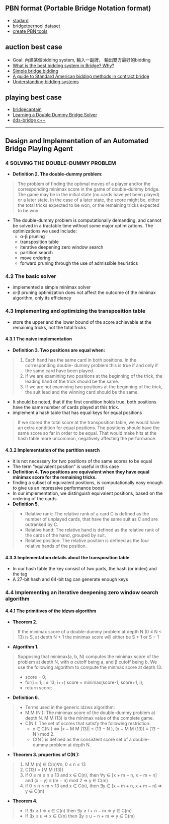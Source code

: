 ## PBN format (Portable Bridge Notation format)
- [stadard](https://www.tistis.nl/pbn/)
- [bridgetoernooi dataset](http://bridgetoernooi.com/index.php/home)
- [create PBN tools](http://www.himbuv.com/nieuw/english/diagram_en1)
## auction best case
- Goal: 內建某個bidding system, 輸入一副牌， 輸出雙方最好的bidding
- [What is the best bidding system in Bridge? Why?](https://www.quora.com/What-is-the-best-bidding-system-in-Bridge-Why)
- [Simple bridge bidding](http://www.cs.cmu.edu/~hde/bidding.htm)
- [A guide to Standard American bidding methods in contract bridge](https://sites.math.washington.edu/~jfrichey/misc_pdfs/Natural_Bridge_Bidding.pdf)
- [Understanding bidding systems](https://southcoastsun.co.za/130643/understanding-bidding-systems/)
## playing best case
- [bridgecaptain](http://www.bridgecaptain.com/downloadDD.html)
- [Learning a Double Dummy Bridge Solver](http://cs229.stanford.edu/proj2016/report/Mernagh-LearningADoubleDummyBridgeSolver-report.pdf)
- [dds-bridge c++](https://github.com/dds-bridge/dds)

---

## Design and Implementation of an Automated Bridge Playing Agent
### 4 SOLVING THE DOUBLE-DUMMY PROBLEM
- **Definition 2. The double-dummy problem:**
> The problem of finding the optimal moves of a player and/or the corresponding
> minimax score in the game of double-dummy bridge. The game may be in the initial
> state (no cards have yet been played) or a later state. In the case of a later state, the
> score might be, either the total tricks expected to be won, or the remaining tricks
> expected to be won.
- The double-dummy problem is computationally demanding, and cannot be solved in
a tractable time without some major optimizations. The optimizations we used include:
  - α-β pruning
  - transposition table
  - iterative deepening zero window search
  - partition search
  - move ordering
  - forward pruning through the use of admissible heuristics
### 4.2 The basic solver
- implemented a simple minimax solver
- α-β pruning optimization does not affect the outcome
of the minimax algorithm, only its efficiency
### 4.3 Implementing and optimizing the transposition table
- store the upper and the lower bound of the score achievable at the remaining
tricks, not the total tricks
#### 4.3.1 The naive implementation
- **Definition 3. Two positions are equal when:**
> 1. Each hand has the same card in both positions. In the corresponding double-
> dummy problem this is true if and only if the same card have been played.
> 2. If we are examining two positions at the beginning of the trick, the leading
> hand of the trick should be the same.
> 3. If we are not examining two positions at the beginning of the trick, the suit
> lead and the winning card should be the same.
- It should be noted, that if the first condition holds true, both positions have the
same number of cards played at this trick.
- implement a hash table that has equal keys for equal positions
> If we stored the total score at the transposition table, we would have an extra
> condition for equal positions. 
> The positions should have the same score so far in order to
> be equal. 
> That would make hits at the hash table more uncommon, negatively affecting
> the performance.
#### 4.3.2 Implementation of the partition search
- it is not necessary for two positions of the same scores to be equal
- The term ”equivalent position” is useful in this case
- **Definition 4. Two positions are equivalent when they have equal minimax score for
the remaining tricks.**
- finding a subset of equivalent positions, is computationally easy
enough to give us an impressive performance boost
- In our implementation, we distinguish equivalent positions, based on the ordering of
the cards.
- **Definition 5.**
> - Relative rank: The relative rank of a card C is defined as the number of unplayed
> cards, that have the same suit as C and are outranked by C.
> - Relative hand: The relative hand is defined as the relative rank of the cards of the
> hand, grouped by suit.
> - Relative position: The relative position is defined as the four relative hands of the
> position.
#### 4.3.3 Implementation details about the transposition table
- In our hash table the key consist of two parts, the hash (or index) and the tag
- A 27-bit hash and 64-bit tag can generate enough keys
### 4.4 Implementing an iterative deepening zero window search algorithm
#### 4.4.1 The primitives of the idzws algorithm
- **Theorem 2.**
> If the minimax score of a double-dummy problem at depth N (0 ≤ N <
> 13) is S, at depth N + 1 the minimax score will either be S + 1 or S − 1
- **Algorithm 1.** 
> Supposing that minimax(a, b, N) computes the minimax score of the problem at
> depth N, with α cutoff being a, and β cutoff being b. We use the following algorithm to compute
> the minmax score at depth 13.
> - score = 0;
> - for(i = 1; i ≤ 13; i++) score = minimax(score-1, score+1, i);
> - return score;
- **Definition 6.**
> - Terms used in the generic idzws algorithm:
> - M M (N ): The minimax score of the double-dummy problem at depth N. M M (13) is
> the minimax value of the complete game.
> - C(N ): The set of scores that satisfy the following restriction:
>   - x ∈ C(N ) ⇔ |x − M M (13)| ≤ (13 − N ), (x − M M (13)) ≡ (13 − N ) mod 2.
>   - C(N ) is defined as the consistent score set of a double-dummy problem at depth N.
- **Theorem 3. properties of C(N ):**
> 1. M M (n) ∈ C(n)∀n, 0 ≤ n ≤ 13
> 2. C(13) = {M M (13)}
> 3. if 0 ≤ m ≤ n ≤ 13 and x ∈ C(n), then ∀y ∈ [x + m − n, x − m + n] and
> (x − y) ≡ (m − n) mod 2 ⇒ y ∈ C(m)
> 4. if 0 ≤ n ≤ m ≤ 13 and x ∈ C(n), then ∃y ∈ [x − m + n, x + m − n] ⇒ y ∈ C(m)
- **Theorem 4.**
> - If ∃x ≥ l ⇒ x ∈ C(n) then ∃y ≥ l + n − m ⇒ y ∈ C(m)
> - If ∃x ≤ u ⇒ x ∈ C(n) then ∃y ≤ u − n + m ⇒ y ∈ C(m)
